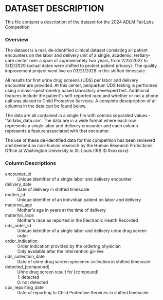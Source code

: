 <h1>
    DATASET DESCRIPTION
    <!-- FairLabs Data Analytics Challenge<br> -->
</h1>
<p>
    This file contains a description of the dataset for the 2024 ADLM FairLabs Competition
</p>
<h3>
    Overview
</h3>
<p>
    The dataset is a real, de-identified clinical dataset consisting all patient encounters on the labor and delivery unit of a single, academic, tertiary-care center over a span of approximately two years, from 2/23/2027 to 3/12/2029 (actual dates were shifted to protect patient privacy). The quality improvement project went live on 03/21/2028 in this shifted timescale.
</p>
<p>    
    All results for first urine drug screens (UDS) per labor and delivery encounter are provided.
    At this center, peripartum UDS testing is performed using a mass-spectrometry based laboratory developed test.
    Additional features include the patient's self-reported race and whether or not a phone call was placed to Child Protective Services. A complete descipription of all columns in the data can be found below.
</p>    
<p>
    The data are all contained in a single file with comma separated values - 'fairlabs_data.csv'. The data are in a wide format where each row represents a single labor and delivery encounter and each column represents a feature associated with that encounter.
</p>
<p>
    The use of these de-identified data for this competition has been reviewed and deemed as non-human research by the Human Research Protections Office at Washington University in St. Louis (IRB ID #xxxxxxx).
</p>    

<h3>
    Column Descriptions
</h3>
<dl>
    <dt>
        encounter_id
    </dt>
    <dd>
        Unique identifier of a single labor and delivery encounter
    </dd>
    <dt>
        delivery_date
    </dt>
    <dd>
        Date of delivery in shifted timescale
    </dd>    
    <dt>
        mother_id
    </dt>
    <dd>
        Unique identifier of an individual patient on labor and delivery
    </dd>    
    <dt>
        maternal_age
    </dt>
    <dd>
        Mother's age in years at the time of delivery
    </dd>    
    <dt>
        maternal_race
    </dt>
    <dd>
        Mother's race as reported in the Electronic Health Recorded
    </dd>
    <dt>
        uds_order_id
    </dt>
    <dd>
        Unique identifier of a single labor and delivery urine drug screen order
    </dd>
    <dt>
        order_indication
    </dt>
    <dd>
        Order indication provided by the ordering physician<br>
        Only available after the intervention go-live
    </dd>    
    <dt>
        uds_collection_date
    </dt>
    <dd>
        Date of urine drug screen specimen collection in shifted timescale
    </dd>
    <dt>
        detected_[compound]
    <dd>
        Urine drug screen result for [compound]<br>
        1: detected<br>
        0: not detected
    </dd>
    <dt>
        cps_reporting_date
    </dt>
    <dd>
        Date of reporting to Child Protective Services in shifted timescale
    </dd>
</dl>


